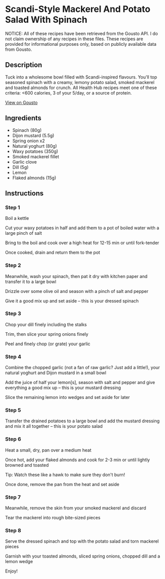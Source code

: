 # Scandi-Style Mackerel And Potato Salad With Spinach

NOTICE: All of these recipes have been retrieved from the Gousto API. I do not claim ownership of any recipes in these files. These recipes are provided for informational purposes only, based on publicly available data from Gousto.

## Description

Tuck into a wholesome bowl filled with Scandi-inspired flavours. You'll top seasoned spinach with a creamy, lemony potato salad, smoked mackerel and toasted almonds for crunch. All Health Hub recipes meet one of these criteria: <600 calories, 3 of your 5/day, or a source of protein.

[View on Gousto](https://www.gousto.co.uk/recipes/cookbook/scandi-style-mackerel-potato-salad-with-spinach)

## Ingredients

- Spinach (80g)
- Dijon mustard (5.5g)
- Spring onion x2
- Natural yoghurt (80g)
- Waxy potatoes (350g)
- Smoked mackerel fillet
- Garlic clove
- Dill (5g)
- Lemon
- Flaked almonds (15g)

## Instructions


### Step 1

Boil a kettle

Cut your waxy potatoes in half and add them to a pot of boiled water with a large pinch of salt

Bring to the boil and cook over a high heat for 12-15 min or until fork-tender

Once cooked, drain and return them to the pot


### Step 2

Meanwhile, wash your spinach, then pat it dry with kitchen paper and transfer it to a large bowl

Drizzle over some olive oil and season with a pinch of salt and pepper

Give it a good mix up and set aside – this is your dressed spinach


### Step 3

Chop your dill finely including the stalks

Trim, then slice your spring onions finely

Peel and finely chop (or grate) your garlic


### Step 4

Combine the chopped garlic (not a fan of raw garlic? Just add a little!), your natural yoghurt and Dijon mustard in a small bowl

Add the juice of half your<span class="text-danger"> </span>lemon[s], season with salt and pepper and give everything a good mix up – this is your mustard dressing

Slice the remaining lemon into wedges and set aside for later


### Step 5

Transfer the drained potatoes to a large bowl and add the mustard dressing and mix it all together – this is your potato salad


### Step 6

Heat a small, dry, pan over a medium heat

Once hot, add your flaked almonds and cook for 2-3 min or until lightly browned and toasted

Tip: Watch these like a hawk to make sure they don't burn!

Once done, remove the pan from the heat and set aside


### Step 7

Meanwhile, remove the skin from your smoked mackerel and discard

Tear the mackerel into rough bite-sized pieces

### Step 8

Serve the dressed spinach and top with the potato salad and torn mackerel pieces

Garnish with your toasted almonds, sliced spring onions, chopped dill and a lemon wedge

Enjoy!

